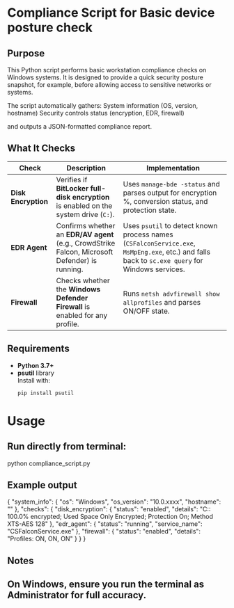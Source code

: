# Compliance Script for Basic device posture check

## Purpose
This Python script performs basic workstation compliance checks on Windows systems.
It is designed to provide a quick security posture snapshot, for example, before allowing access to sensitive networks or systems.

The script automatically gathers:
System information (OS, version, hostname)
Security controls status (encryption, EDR, firewall)

and outputs a JSON-formatted compliance report.


## What It Checks

| Check               | Description                                                                                     | Implementation                                                                                                                                  |
| ------------------- | ----------------------------------------------------------------------------------------------- | ----------------------------------------------------------------------------------------------------------------------------------------------- |
| **Disk Encryption** | Verifies if **BitLocker full-disk encryption** is enabled on the system drive (`C:`).           | Uses `manage-bde -status` and parses output for encryption %, conversion status, and protection state.                                          |
| **EDR Agent**       | Confirms whether an **EDR/AV agent** (e.g., CrowdStrike Falcon, Microsoft Defender) is running. | Uses `psutil` to detect known process names (`CSFalconService.exe`, `MsMpEng.exe`, etc.) and falls back to `sc.exe query` for Windows services. |
| **Firewall**        | Checks whether the **Windows Defender Firewall** is enabled for any profile.                    | Runs `netsh advfirewall show allprofiles` and parses ON/OFF state.                                                                              |


## Requirements

- **Python 3.7+**
- **psutil** library  
  Install with:
  ```bash
  pip install psutil

# Usage

## Run directly from terminal:
python compliance_script.py

## Example output
{
  "system_info": {
    "os": "Windows",
    "os_version": "10.0.xxxx",
    "hostname": "<samplehostname>"
  },
  "checks": {
    "disk_encryption": {
      "status": "enabled",
      "details": "C:: 100.0% encrypted; Used Space Only Encrypted; Protection On; Method XTS-AES 128"
    },
    "edr_agent": {
      "status": "running",
      "service_name": "CSFalconService.exe"
    },
    "firewall": {
      "status": "enabled",
      "details": "Profiles: ON, ON, ON"
    }
  }
}

## Notes
## On Windows, ensure you run the terminal as Administrator for full accuracy.
